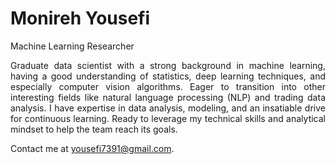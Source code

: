 # Monireh Yousefi

Machine Learning Researcher

<p style='text-align: justify;'>
Graduate data scientist with a strong background in machine learning, having a good understanding of statistics, deep learning techniques, and especially computer vision algorithms. Eager to transition into other interesting fields like natural language processing (NLP) and trading data analysis. I have expertise in data analysis, modeling, and an insatiable drive for continuous learning. Ready to leverage my technical skills and analytical mindset to help the team reach its goals.
</p>

Contact me at [yousefi7391@gmail.com](mailto:yousefi7391@gmail.com).
